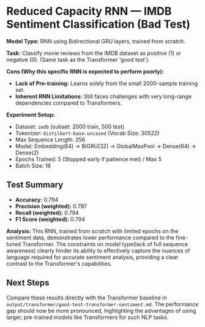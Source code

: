 
# Reduced Capacity RNN — IMDB Sentiment Classification (Bad Test)

**Model Type:**
RNN using Bidirectional GRU layers, trained from scratch.

**Task:**
Classify movie reviews from the IMDB dataset as positive (1) or negative (0). (Same task as the Transformer 'good test').

**Cons (Why this specific RNN is expected to perform poorly):**
- **Lack of Pre-training:** Learns solely from the small 2000-sample training set.
- **Inherent RNN Limitations:** Still faces challenges with very long-range dependencies compared to Transformers. 

**Experiment Setup:**
- Dataset: `imdb` (subset: 2000 train, 500 test)
- Tokenizer: `distilbert-base-uncased` (Vocab Size: 30522)
- Max Sequence Length: 256
- Model: Embedding(64) -> BiGRU(32) -> GlobalMaxPool -> Dense(64) -> Dense(2)
- Epochs Trained: 5 (Stopped early if patience met) / Max 5
- Batch Size: 16

## Test Summary
- **Accuracy:** 0.794
- **Precision (weighted):** 0.797
- **Recall (weighted):** 0.794
- **F1 Score (weighted):** 0.794

**Analysis:**
This RNN, trained from scratch with limited epochs on the sentiment data, demonstrates lower performance compared to the fine-tuned Transformer. The constraints on model type(lack of full sequence awareness) clearly hinder its ability to effectively capture the nuances of language required for accurate sentiment analysis, providing a clear contrast to the Transformer's capabilities.

## Next Steps
Compare these results directly with the Transformer baseline in `output/transformer/good-test-transformer-sentiment.md`. The performance gap should now be more pronounced, highlighting the advantages of using larger, pre-trained models like Transformers for such NLP tasks.
